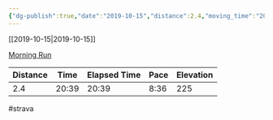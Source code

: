 ```yaml
---
{"dg-publish":true,"date":"2019-10-15","distance":2.4,"moving_time":"20:39","elapsed_time":"20:39","pace":"8:36","total_elevation_gain":225,"url":"https://www.strava.com/activities/2794825233","permalink":"/01-personal/strava/2019-10-15-morning-run/","dgPassFrontmatter":true}
---
```



[[2019-10-15\|2019-10-15]]

[Morning Run](https://www.strava.com/activities/2794825233)

| Distance | Time  | Elapsed Time | Pace | Elevation |
| -------- | ----- | ------------ | ---- | --------- |
| 2.4      | 20:39 | 20:39        | 8:36 | 225       |




#strava
